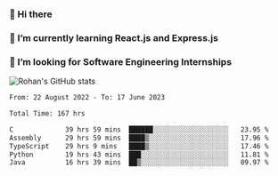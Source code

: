 ### 👋 Hi there 

<!--
**rohznmdev/rohznmdev** is a ✨ _special_ ✨ repository because its `README.md` (this file) appears on your GitHub profile.

Here are some ideas to get you started:

- 🔭 I’m currently working on ...
- 🌱 I’m currently learning Ruby and Ruby on Rails
- 👯 I’m looking to collaborate on ...
- 🤔 I’m looking for help with ...
- 💬 Ask me about ...
- 📫 How to reach me: ...
- 😄 Pronouns: ...
- ⚡ Fun fact: ...
-->
### 🌱 I’m currently learning React.js and Express.js
### 🤔 I’m looking for Software Engineering Internships
![Rohan's GitHub stats](https://github-readme-stats.vercel.app/api?username=rohznmdev&theme=dark&show_icons=true)

<!--START_SECTION:waka-->

```txt
From: 22 August 2022 - To: 17 June 2023

Total Time: 167 hrs

C             39 hrs 59 mins  ██████░░░░░░░░░░░░░░░░░░░   23.95 %
Assembly      29 hrs 59 mins  ████▒░░░░░░░░░░░░░░░░░░░░   17.96 %
TypeScript    29 hrs 9 mins   ████▒░░░░░░░░░░░░░░░░░░░░   17.46 %
Python        19 hrs 43 mins  ███░░░░░░░░░░░░░░░░░░░░░░   11.81 %
Java          16 hrs 39 mins  ██▒░░░░░░░░░░░░░░░░░░░░░░   09.97 %
```

<!--END_SECTION:waka-->
